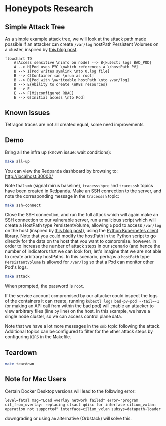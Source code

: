 # Honeypots Research

## Simple Attack Tree

As a simple example attack tree, we will look at the attack path made possible if an attacker can create `/var/log` hostPath Persistent Volumes on a cluster, inspired by [this blog post](https://jackleadford.github.io/containers/2020/03/06/pvpost.html).

```mermaid
flowchart TD
    A[Access sensitive \ninfo on node] --> B{kubectl logs BAD_POD}
    A --> H[Pod uses PVC \nwhich references a \nhostPath PV]
    B --> I[Pod writes symlink \nto 0.log file]
    B --> C[Container can \nrun as root]
    B --> D[Pod with \nwriteable hostPath \nto /var/log]
    D --> E{Ability to create \nK8s resources} 
    H --> E
    E --> F[Misconfigured RBAC]
    E --> G[Initial access \nto Pod]
```

## Known Issues

Tetragon traces are not all created equal, some need improvements

## Demo

Bring all the infra up (known issue: wait conditions):

```bash
make all-up
```

You can view the Redpanda dashboard by browsing to: <http://localhost:30000/>

Note that `smb` (signal minus baseline), `tracessshpre` and `tracesssh` topics have been created in Redpanda. Make an SSH connection to the server, and note the corresponding message in the `tracesssh` topic:

```bash
make ssh-connect
```

Close the SSH connection, and run the full attack which will again make an SSH connection to our vulnerable server, run a malicious script which will create a HostPath type PersistentVolume, allowing a pod to access `/var/log` on the host (inspired by [this blog post](https://jackleadford.github.io/containers/2020/03/06/pvpost.html)), using the [Python Kubernetes client library](https://github.com/kubernetes-client/python). Note that you could modify the hostPath in the Python script to go directly for the data on the host that you want to compromise, however, in order to increase the number of attack steps in our scenario (and hence the number of indicators that we can look for), let's imagine that we are not able to create arbitrary hostPaths. In this scenario, perhaps a `hostPath` type `PersistentVolume` is allowed for `/var/log` so that a Pod can monitor other Pod's logs.

```bash
make attack
```

When prompted, the password is `root`.

If the service account compromised by our attacker could inspect the logs of the containers it can create, running `kubectl logs bad-pv-pod --tail=-1` (or making an API call from within the bad pod) will enable an attacker to view arbitrary files (line by line) on the host. In this example, we have a single node cluster, so we can access control plane data.

Note that we have a lot more messages in the `smb` topic following the attack. Additional topics can be configured to filter for the other attack steps by configuring `DIRS` in the Makefile.

## Teardown

```bash
make teardown
```

## Note for Mac Users

Certain Docker Desktop versions will lead to the following error:

```text
level=fatal msg="Load overlay network failed" error="program cil_from_overlay: replacing clsact qdisc for interface cilium_vxlan: operation not supported" interface=cilium_vxlan subsys=datapath-loader
```

downgrading or using an alternative (Orbstack) will solve this.
